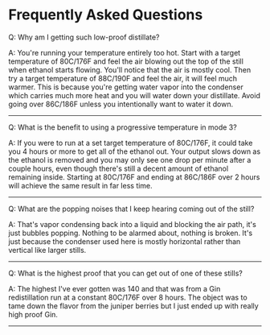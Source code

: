 # Frequently Asked Questions

Q: Why am I getting such low-proof distillate?

A: You're running your temperature entirely too hot. Start with a target temperature of 80C/176F and feel the air blowing out the top of the still when ethanol starts flowing. You'll notice that the air is mostly cool. Then try a target temperature of 88C/190F and feel the air, it will feel much warmer. This is because you're getting water vapor into the condenser which carries much more heat and you will water down your distillate. Avoid going over 86C/186F unless you intentionally want to water it down.

---

Q: What is the benefit to using a progressive temperature in mode 3?

A: If you were to run at a set target temperature of 80C/176F, it could take you 4 hours or more to get all of the ethanol out. Your output slows down as the ethanol is removed and you may only see one drop per minute after a couple hours, even though there's still a decent amount of ethanol remaining inside. Starting at 80C/176F and ending at 86C/186F over 2 hours will achieve the same result in far less time. 

---

Q: What are the popping noises that I keep hearing coming out of the still?

A: That's vapor condensing back into a liquid and blocking the air path, it's just bubbles popping. Nothing to be alarmed about, nothing is broken. It's just because the condenser used here is mostly horizontal rather than vertical like larger stills.

---

Q: What is the highest proof that you can get out of one of these stills?

A: The highest I've ever gotten was 140 and that was from a Gin redistillation run at a constant 80C/176F over 8 hours. The object was to tame down the flavor from the juniper berries but I just ended up with really high proof Gin.

---
